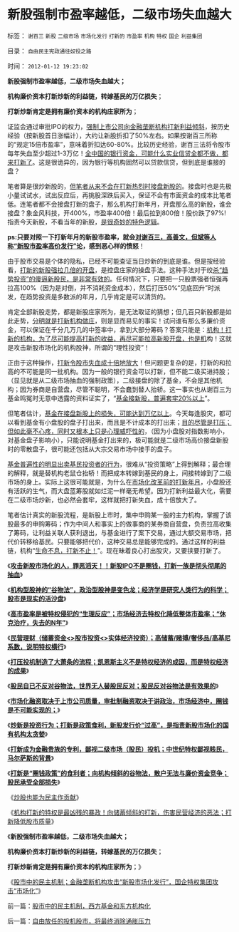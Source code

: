 # 新股强制市盈率越低，二级市场失血越大

标签： `谢百三` `新股` `二级市场` `市场化发行` `打新的` `市盈率` `机构` `特权` `国企` `利益集团` 

目录： `自由民主宪政通往奴役之路`

时间： `2012-01-12 19:23:02`

**新股强制市盈率越低，二级市场失血越大；**

**机构廉价资本打新炒新的利益链，转嫁基民的万亿损失**；

**打新炒新肯定是拥有廉价资本的机构庄家所为**；

证监会通过审批IPO的权力，[强制上市公司向金融垄断机构打新利益倾斜](../../../2012/1/11/打新是“圈钱政策”食利者，利益归于金融垄断机构；.md)，按历史经验（按新股首日涨幅计），大约让新股折扣了50%左右。如果按谢百三所称的“规定15倍市盈率”，意味着折扣达60-80%。比较历史经验，谢百三法将令股市每年失血至少超过1-3万亿！[全中国的银行资金，可能什么实业信贷全都不做，都来打新了](../../../2012/1/8/没有凯恩斯主义就没有股神.md)。这是很诡异的，因为银行等机构固然可以贷款信贷，但到底是谁接的盘？

笔者算是很炒新股的，[但笔者从来不会在打新热烈时接盘新股的](../../../2007/8/29/牛市散户炒新一族没有明天.md)。接盘时也是先极小量试试水，试出反应后，再挑股深跌后买入，保证不会有市面资金的成本比笔者低。连笔者都不会接盘打新的盘子，那么机构打新年月，开盘那么高的新股，谁会接盘？象金风科技，开400%，市盈率400倍！最后拉到800倍！股价跌了97%!指责今天新股，不看当年的新股，[是很奇妙的特色逻辑](../../../2012/1/11/炒股看股民的民主素质.md)。

**ps:只要对照一下打新年月的新股市盈率，就会[对谢百三，高善文，但斌等人称“新股市盈率高价发行”论](../../../2012/1/9/攻击新股市场化的人!罪恶滔天！.md)，感到恶心样的愤怒**！

由于股市交易是个体的隐私，已经不可能查证当日炒新的到底是谁。但是按经验看，[打新的新股强拉几倍的开盘](../../../2009/12/25/打新的就是炒新的就是骂市场的.md)，是控盘庄家的操盘手法。这种手法对于绞[杀“趋势投资”的傻逼新股民，是非常有效的](../../../2011/7/8/股神骂股民（命中机率＝亏损概率）；.md)。任何情况下，只要把一只股票强者恒强再拉高100%（因为是对倒，并不消耗资金成本），然后打压50%“见底回升”时派发，在趋势投资是多数派的年月，几乎肯定是可以清货的。

肯定全部新股走势，都是新股庄家所为，是无法取证的猜想；但几百只新股都是如此走势，[分明就是打新机构做庄](../../../2008/11/18/趋势投资：听庄家的话，赚庄家的钱.md)，则是显而易见的事实！试问谁有那么多廉价资金，可以保证在千分几万几的中签率中，拿到大部分筹码？答案只能是：[机构！打新的机构，为了尽可能提高打新的收益，再尽可能拉高新股开盘，也是机](../../../2012/1/11/金融垄断贵族对股民的中世纪式的蔑视和马尔萨斯.md)构！这就是攻击新股市场化的机构股神，所谓的“理性投资”！

正由于这种操作，[打新令股市失血成十倍地放大](../../../2012/1/11/炒新是股市投资；打新是政策食利.md)！但问题更复杂的是，打新的和拉高的不可能是同一批机构。因为一般的银行资金可以打新，但不能二级买进持股；（显见就是从二级市场抽血的强制政策），二级接盘的除了基金，不会是其他机构；因为券商是自营盘，尽管不聪明，不会蠢到替人抬轿。这一事实也从谢百三为基金鸣冤时无意中透露的资料证实了，“[基金接新股，普遍套牢20%以上](../../../2008/9/3/基金坐庄以大小非名义做空.md)”。

但笔者估计，[基金在接盘新股上的损失，可能达到万亿以上](../../../2008/4/24/公募基金不死，股民暴利可期.md)。今天每逢股灾，都可以看到基金有小盘股的盘子打出来，而且是不计成本的打出来；[目的尽管是打压；但如此毫不心疼，同时又根本上只是心理威吓性的](../../../2011/12/22/经济学让您明白股神唱空唱多背后的玄妙.md)，（因为小盘股对指数影响小，对基金盘子影响小），只能说明基金打出来的，极可能就是二级市场高价接盘新股时的零散盘子，很可能还包括从大宗交易市场中接手的盘子。

[基金普遍性的明显出卖基民投资者的行为](../../../2007/9/27/公募基金博羿对象是基民.md)，很难从“投资策略”上得到解释；最合理的解释，就是替机构老鼠仓抬轿！而把成本转嫁到基民的身上，间接转嫁到了二级市场的身上。实际上这很可能就是，为什么在[市场化改革前的打新年月](../../../2011/7/8/股神骂新股，发行管制的腐败；.md)，小盘股还有活跃的生气，而大盘蓝筹股就如烂泥一样毫无希望。因为打新利益最大化，需要在二级市场炒新，也必然会套牢，这样就把打新失血，成十倍放大了。

笔者估计真实的新股流程，是新股上市时，集中申购某一股的主力机构，掌握了该股最多的申购筹码；作为中间人和事实上的做事商的某券商自营盘，负责拉高收集了筹码，让利益关联人获利退出，与基金进行了案下交易，通过大额交易市场，把代价转移给基民。只要能够把代价，这种交易总是能够完成的。通过这样的利益链，机构“[生命不息，打新不止！](../../../2011/6/19/A股越是规范退市，越是不可能退市.md)”。现在昧着良心打出股灾，又要挟要打新了。

《[**攻击新股市场化的人，罪恶滔天！！新股IPO不是圈钱，打新一族是彻头彻尾的抽血**](../../../2012/1/9/攻击新股市场化的人!罪恶滔天！.md)》

《[**机构型股神的“谷物法”，政治型股神是变色龙；经济学是研究人类行为的科学；股市是现实的活沙盘**](../../../2012/1/10/机构型股神的“谷物法”，政治型股神和孔庆东老师.md)》

《[**高市盈率是被特权侵犯的“生理反应”；市场经济去特权化降低整体市盈率；“休克治疗，失去的N年”**](../../../2012/1/10/高市盈率是被特权侵犯的“生理反应”；.md)》

《[**民营理财（储蓄资金<>股市投资<>实体经济投资）；高储蓄/赌搏/奢侈品/高基尼系数，说明特权横行**](../../../2012/1/10/民间理财资本流动（储蓄资金股市投资实体经济投资）.md)》

《[**打压投机制造了大萧条的流程；凯恩斯主义不是特权经济的成因，而是特权经济的成果**](../../../2012/1/10/打压投机是如何制造了大萧条？.md)》

《[**股民自已不反对谷物法，世界无人替股民反对；股民反对谷物法是有效果的**](../../../2012/1/10/股民自已不反对股市谷物法，无人会替股民反对.md)》

《[**市场化融资取决于上市公司质量，审批制融资取决于讲政治，市场经济中，圈钱是不可能实现的；**](../../../2012/1/11/市场经济不可能圈钱，强制分红令印度熊市40年！.md)》

《[**炒新是投资行为；打新是政策食利，新股发行价“过高”，是指责新股市场化的国有机构太贪婪**](../../../2012/1/11/炒新是股市投资；打新是政策食利.md)》

《[**打新成为金融贵族的专利，鄙视二级市场（股民）投机；中世纪特权鄙视贱民，马尔萨斯的背景**](../../../2012/1/11/金融垄断贵族对股民的中世纪式的蔑视和马尔萨斯.md)》

《[**打新是“圈钱政策”的食利者；向机构倾斜的谷物法，散户无法与廉价资金竞争；股民承受全部损失**](../../../2012/1/11/打新是“圈钱政策”食利者，利益归于金融垄断机构；.md)》

《[炒股也能为民主作贡献](../../../2012/1/11/炒股看股民的民主素质.md)》

《[机构打新的特权是最凶残的暴政！向储蓄倾斜的打新，伤害民营经济的恶法；打新降低股市质量](../../../2012/1/12/特权机构的“打新”是凶残的暴政.md)》

《**新股强制市盈率越低，二级市场失血越大；**

**机构廉价资本打新炒新的利益链，转嫁基民的万亿损失**；

**打新炒新肯定是拥有廉价资本的机构庄家所为**；》

《[股市中的民主机制；金融垄断机构攻击“新股市场化发行”，国企特权集团攻击“市场化”](../../../2012/1/12/股市中的民主机制，西方基金和东方机构化.md)》



前一篇：[股市中的民主机制，西方基金和东方机构化](../../../2012/1/12/股市中的民主机制，西方基金和东方机构化.md)

后一篇：[自由放任的投机股市，将最终消除通胀压力](../../../2012/1/12/自由放任的投机股市，将最终消除通胀压力.md)